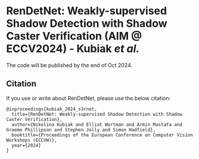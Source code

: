 # RenDetNet: Weakly-supervised Shadow Detection with Shadow Caster Verification (AIM @ ECCV2024) - Kubiak _et al._
The code will be published by the end of Oct 2024.

## Citation
If you use or write about RenDetNet, please use the below citation:
```
@inproceedings{kubiak_2024_s3rnet,
  title={RenDetNet: Weakly-supervised Shadow Detection with Shadow Caster Verification},
  author={Nikolina Kubiak and Elliot Wortman and Armin Mustafa and Graeme Phillipson and Stephen Jolly and Simon Hadfield},
  booktitle={Proceedings of the European Conference on Computer Vision Workshops (ECCVW)},
  year={2024}
}
```
